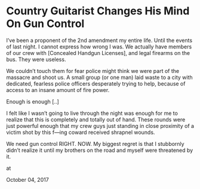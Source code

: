 # Country Guitarist Changes His Mind On Gun Control
I’ve been a proponent of the 2nd amendment my entire life. Until the events of last night. I cannot express how wrong I was. We actually have members of our crew with [Concealed Handgun Licenses], and legal firearms on the bus. They were useless.

We couldn’t touch them for fear police might think we were part of the massacre and shoot us. A small group (or one man) laid waste to a city with dedicated, fearless police officers desperately trying to help, because of access to an insane amount of fire power.

Enough is enough [..]

I felt like I wasn’t going to live through the night was enough for me to realize that this is completely and totally out of hand. These rounds were just powerful enough that my crew guys just standing in close proximity of a victim shot by this f—ing coward received shrapnel wounds.

We need gun control RIGHT. NOW. My biggest regret is that I stubbornly didn’t realize it until my brothers on the road and myself were threatened by it. 







at

October 04, 2017















